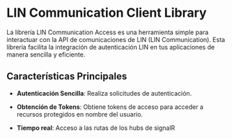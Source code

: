 # LIN Communication Client Library

La librería LIN Communication Access es una herramienta simple para interactuar con la API de comunicaciones de LIN (LIN Communication). Esta librería facilita la integración de autenticación LIN en tus aplicaciones de manera sencilla y eficiente.

## Características Principales

- **Autenticación Sencilla**: Realiza solicitudes de autenticación.

- **Obtención de Tokens**: Obtiene tokens de acceso para acceder a recursos protegidos en nombre del usuario.

- **Tiempo real**: Acceso a las rutas de los hubs de signalR